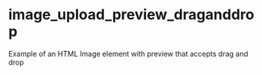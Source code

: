# image_upload_preview_draganddrop
Example of an HTML Image element with preview that accepts drag and drop
